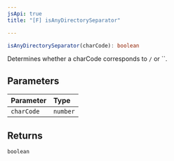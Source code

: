 ```yaml
---
jsApi: true
title: "[F] isAnyDirectorySeparator"

---
```

```ts
isAnyDirectorySeparator(charCode): boolean
```

Determines whether a charCode corresponds to `/` or ``.

## Parameters

| Parameter | Type |
| :------ | :------ |
| `charCode` | `number` |

## Returns

`boolean`
